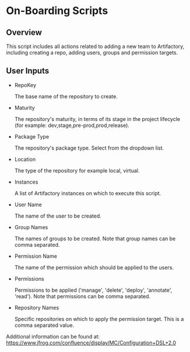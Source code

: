 On-Boarding Scripts
===================

Overview
--------

This script includes all actions related to adding a new team to Artifactory, including creating a repo, adding users, groups and permission targets.

User Inputs
-----------

- RepoKey

  The base name of the repository to create.

- Maturity

  The repository's maturity, in terms of its stage in the project lifecycle (for example: dev,stage,pre-prod,prod,release).

- Package Type

  The repository's package type. Select from the dropdown list.

- Location

  The type of the repository for example local, virtual.

- Instances

  A list of Artifactory instances on which to execute this script.

- User Name

  The name of the user to be created.

- Group Names

  The names of groups to be created. Note that group names can be comma separated.

- Permission Name

  The name of the permission which should be applied to the users.

- Permissions

  Permissions to be applied ('manage', 'delete', 'deploy', 'annotate', 'read'). Note that permissions can be comma separated.

- Repository Names

  Specific repositories on which to apply the permission target. This is a comma separated value.

Additional information can be found at: https://www.jfrog.com/confluence/display/MC/Configuration+DSL+2.0
